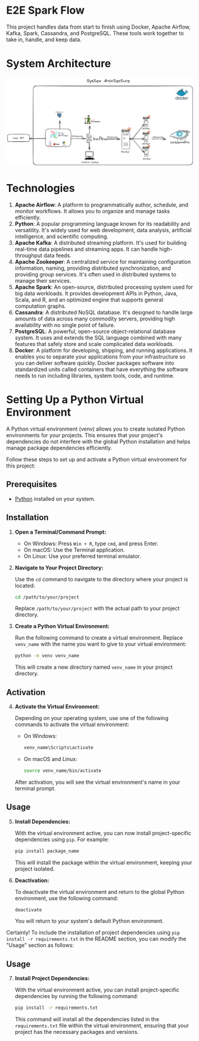 # E2E Spark Flow
This project handles data from start to finish using Docker, Apache Airflow, Kafka, Spark, Cassandra, and PostgreSQL. 
These tools work together to take in, handle, and keep data.

# System Architecture
![System Architecture](./SparkFlowArchitecture.png)


# Technologies
1. **Apache Airflow**: A platform to programmatically author, schedule, and monitor workflows. It allows you to organize and manage tasks efficiently.
2. **Python**: A popular programming language known for its readability and versatility. It's widely used for web development, data analysis, artificial intelligence, and scientific computing.
3. **Apache Kafka**: A distributed streaming platform. It's used for building real-time data pipelines and streaming apps. It can handle high-throughput data feeds.
4. **Apache Zookeeper**: A centralized service for maintaining configuration information, naming, providing distributed synchronization, and providing group services. It's often used in distributed systems to manage their services.
5. **Apache Spark**: An open-source, distributed processing system used for big data workloads. It provides development APIs in Python, Java, Scala, and R, and an optimized engine that supports general computation graphs.
6. **Cassandra**: A distributed NoSQL database. It's designed to handle large amounts of data across many commodity servers, providing high availability with no single point of failure.
7. **PostgreSQL**: A powerful, open-source object-relational database system. It uses and extends the SQL language combined with many features that safely store and scale complicated data workloads.
8. **Docker**: A platform for developing, shipping, and running applications. It enables you to separate your applications from your infrastructure so you can deliver software quickly. Docker packages software into standardized units called containers that have everything the software needs to run including libraries, system tools, code, and runtime.

# Setting Up a Python Virtual Environment

A Python virtual environment (venv) allows you to create isolated Python environments for your projects. This ensures that your project's dependencies do not interfere with the global Python installation and helps manage package dependencies efficiently.

Follow these steps to set up and activate a Python virtual environment for this project:

## Prerequisites

- [Python](https://www.python.org/downloads/) installed on your system.

## Installation

1. **Open a Terminal/Command Prompt:**

   - On Windows: Press `Win + R`, type `cmd`, and press Enter.
   - On macOS: Use the Terminal application.
   - On Linux: Use your preferred terminal emulator.

2. **Navigate to Your Project Directory:**

   Use the `cd` command to navigate to the directory where your project is located:

   ```bash
   cd /path/to/your/project
   ```

   Replace `/path/to/your/project` with the actual path to your project directory.

3. **Create a Python Virtual Environment:**

   Run the following command to create a virtual environment. Replace `venv_name` with the name you want to give to your virtual environment:

   ```bash
   python -m venv venv_name
   ```

   This will create a new directory named `venv_name` in your project directory.

## Activation

4. **Activate the Virtual Environment:**

   Depending on your operating system, use one of the following commands to activate the virtual environment:

   - On Windows:

     ```bash
     venv_name\Scripts\activate
     ```

   - On macOS and Linux:

     ```bash
     source venv_name/bin/activate
     ```

   After activation, you will see the virtual environment's name in your terminal prompt.

## Usage

5. **Install Dependencies:**

   With the virtual environment active, you can now install project-specific dependencies using `pip`. For example:

   ```bash
   pip install package_name
   ```

   This will install the package within the virtual environment, keeping your project isolated.

6. **Deactivation:**

   To deactivate the virtual environment and return to the global Python environment, use the following command:

   ```bash
   deactivate
   ```

   You will return to your system's default Python environment.

Certainly! To include the installation of project dependencies using `pip install -r requirements.txt` in the README section, you can modify the "Usage" section as follows:


## Usage

7. **Install Project Dependencies:**

   With the virtual environment active, you can install project-specific dependencies by running the following command:

   ```bash
   pip install -r requirements.txt
   ```

   This command will install all the dependencies listed in the `requirements.txt` file within the virtual environment, ensuring that your project has the necessary packages and versions.

